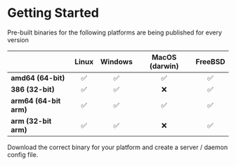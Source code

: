 # Getting Started

Pre-built binaries for the following platforms are being published for every version

|                        | Linux | Windows | MacOS (darwin) | FreeBSD |
| ---------------------- | :---: | :-----: | :------------: | :-----: |
| **amd64 (64-bit)**     |  ✅   |   ✅    |       ✅       |   ✅    |
| **386 (32-bit)**       |  ✅   |   ✅    |       ❌       |   ✅    |
| **arm64 (64-bit arm)** |  ✅   |   ✅    |       ✅       |   ✅    |
| **arm (32-bit arm)**   |  ✅   |   ✅    |       ❌       |   ✅    |

Download the correct binary for your platform and create a server / daemon config file.